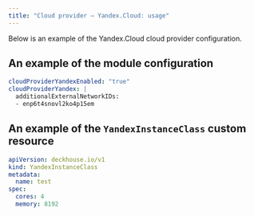 ```yaml
---
title: "Cloud provider — Yandex.Cloud: usage"
---
```


Below is an example of the Yandex.Cloud cloud provider configuration.

## An example of the module configuration

```yaml
cloudProviderYandexEnabled: "true"
cloudProviderYandex: |
  additionalExternalNetworkIDs:
  - enp6t4snovl2ko4p15em
```

## An example of the `YandexInstanceClass` custom resource

```yaml
apiVersion: deckhouse.io/v1
kind: YandexInstanceClass
metadata:
  name: test
spec:
  cores: 4
  memory: 8192
```

